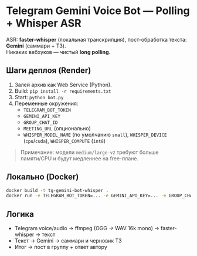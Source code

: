# Telegram Gemini Voice Bot — Polling + Whisper ASR

ASR: **faster-whisper** (локальная транскрипция), пост-обработка текста: **Gemini** (саммари + ТЗ).  
Никаких вебхуков — чистый **long polling**.

## Шаги деплоя (Render)
1. Залей архив как Web Service (Python).
2. Build: `pip install -r requirements.txt`
3. Start: `python bot.py`
4. Переменные окружения:
   - `TELEGRAM_BOT_TOKEN`
   - `GEMINI_API_KEY`
   - `GROUP_CHAT_ID`
   - `MEETING_URL` (опционально)
   - `WHISPER_MODEL_NAME` (по умолчанию `small`), `WHISPER_DEVICE` (`cpu`/`cuda`), `WHISPER_COMPUTE` (`int8`)

> Примечание: модели `medium/large-v2` требуют больше памяти/CPU и будут медленнее на free-плане.

## Локально (Docker)
```bash
docker build -t tg-gemini-bot-whisper .
docker run -e TELEGRAM_BOT_TOKEN=... -e GEMINI_API_KEY=... -e GROUP_CHAT_ID=-100... -p 8080:8080 tg-gemini-bot-whisper
```

## Логика
- Telegram voice/audio → ffmpeg (OGG → WAV 16k mono) → faster-whisper → текст
- Текст → Gemini → саммари и черновик ТЗ
- Итог → пост в группу + ответ автору
